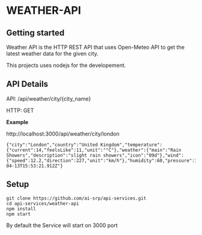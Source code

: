 # WEATHER-API

## Getting started

Weather API is the HTTP REST API that uses Open-Meteo API to get the latest weather data for the given city.

This projects uses nodejs for the developement.

## API Details

API:  /api/weather/city/{city_name}

HTTP: GET

**Example**

http://localhost:3000/api/weather/city/london

```
{"city":"London","country":"United Kingdom","temperature":{"current":14,"feelsLike":11,"unit":"°C"},"weather":{"main":"Rain Showers","description":"slight rain showers","icon":"09d"},"wind":{"speed":12.2,"direction":227,"unit":"km/h"},"humidity":60,"pressure":1001,"visibility":6000,"timezone":"Europe/London","timestamp":"2025-04-13T15:53:21.912Z"}
```

## Setup

```
git clone https://github.com/ai-srp/api-services.git
cd api-services/weather-api
npm install
npm start
```

By default the Service will start on 3000 port
